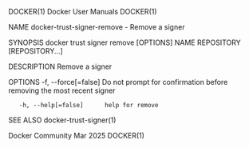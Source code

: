 DOCKER(1)							      Docker User Manuals							     DOCKER(1)

NAME
       docker-trust-signer-remove - Remove a signer

SYNOPSIS
       docker trust signer remove [OPTIONS] NAME REPOSITORY [REPOSITORY...]

DESCRIPTION
       Remove a signer

OPTIONS
       -f, --force[=false]	Do not prompt for confirmation before removing the most recent signer

       -h, --help[=false]      help for remove

SEE ALSO
       docker-trust-signer(1)

Docker Community							   Mar 2025								     DOCKER(1)
